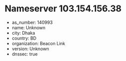 # Nameserver 103.154.156.38

* as_number: 140993
* name: Unknown
* city: Dhaka
* country: BD
* organization: Beacon Link
* version: Unknown
* dnssec: true
